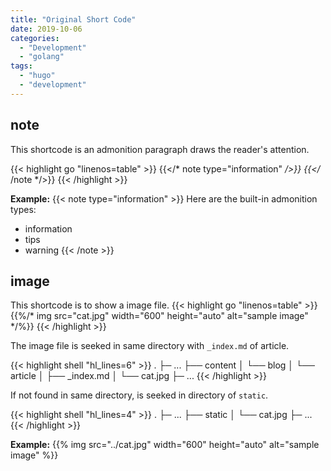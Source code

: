 ```yaml
---
title: "Original Short Code"
date: 2019-10-06
categories:
  - "Development"
  - "golang"
tags:
  - "hugo"
  - "development"
---
```


## note
This shortcode is an admonition paragraph draws the reader's attention.

{{< highlight go "linenos=table" >}}
{{</* note type="information" */>}}
{{</* /note */>}}
{{< /highlight >}}

**Example:**
{{< note type="information" >}}
Here are the built-in admonition types:

- information
- tips
- warning
{{< /note >}}

## image
This shortcode is to show a image file.
{{< highlight go "linenos=table" >}}
{{%/* img src="cat.jpg"  width="600" height="auto" alt="sample image" */%}}
{{< /highlight >}}

The image file is seeked in same directory with `_index.md` of article.

{{< highlight shell "hl_lines=6" >}}
.
├─ ...
├── content
│   └── blog
│       └── article
│           ├── _index.md
│           └── cat.jpg
├─ ...
{{< /highlight >}}

If not found in same directory, is seeked in directory of `static`.

{{< highlight shell "hl_lines=4" >}}
.
├─ ...
├── static
│   └── cat.jpg
├─ ...
{{< /highlight >}}

**Example:**
{{% img src="../cat.jpg" width="600" height="auto" alt="sample image" %}}

